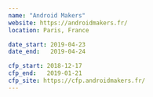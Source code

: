 ```yaml
---
name: "Android Makers"
website: https://androidmakers.fr/
location: Paris, France

date_start: 2019-04-23
date_end:   2019-04-24

cfp_start: 2018-12-17
cfp_end:   2019-01-21
cfp_site: https://cfp.androidmakers.fr/
---
```

